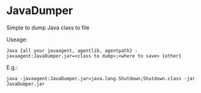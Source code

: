 # JavaDumper

Simple to dump Java class to file

Useage:

	Java {all your javaagent, agentlib, agentpath} -javaagent:JavaDumper.jar=<class to dump>;<where to save> {other}

E.g.:

	java -javaagent:JavaDumper.jar=java.lang.Shutdown;Shutdown.class -jar JavaDumper.jar